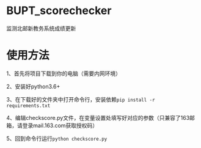 # BUPT_scorechecker
监测北邮新教务系统成绩更新

# 使用方法
1、首先将项目下载到你的电脑（需要内网环境）

2、安装好python3.6+

3、在下载好的文件夹中打开命令行，安装依赖`pip install -r requirements.txt`

4、编辑checkscore.py文件，在变量设置处填写好对应的参数（只兼容了163邮箱，请登录mail.163.com获取授权码）

5、回到命令行运行`python checkscore.py`
